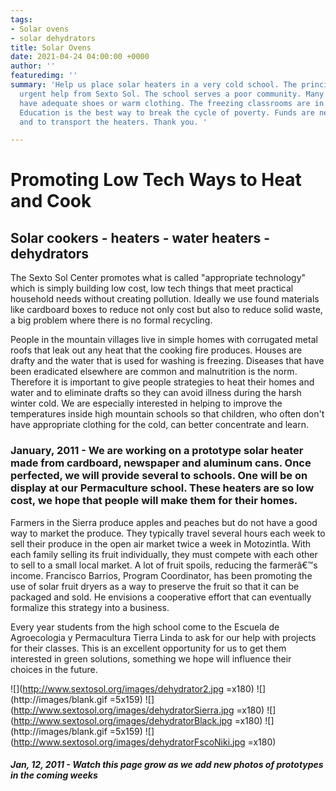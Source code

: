 ```yaml
---
tags:
- Solar ovens
- solar dehydrators
title: Solar Ovens
date: 2021-04-24 04:00:00 +0000
author: ''
featuredimg: ''
summary: 'Help us place solar heaters in a very cold school. The principal has requested
  urgent help from Sexto Sol. The school serves a poor community. Many children don''t
  have adequate shoes or warm clothing. The freezing classrooms are in disrepair.
  Education is the best way to break the cycle of poverty. Funds are needed for supplies
  and to transport the heaters. Thank you. '

---
```

# Promoting Low Tech Ways to Heat and Cook

## Solar cookers - heaters - water heaters - dehydrators

The Sexto Sol Center promotes what is called "appropriate technology" which is simply building low cost, low tech things that meet practical household needs without creating pollution. Ideally we use found materials like cardboard boxes to reduce not only cost but also to reduce solid waste, a big problem where there is no formal recycling.

People in the mountain villages live in simple homes with corrugated metal roofs that leak out any heat that the cooking fire produces. Houses are drafty and the water that is used for washing is freezing. Diseases that have been eradicated elsewhere are common and malnutrition is the norm. Therefore it is important to give people strategies to heat their homes and water and to eliminate drafts so they can avoid illness during the harsh winter cold. We are especially interested in helping to improve the temperatures inside high mountain schools so that children, who often don't have appropriate clothing for the cold, can better concentrate and learn.

### January, 2011 - We are working on a prototype solar heater made from cardboard, newspaper and aluminum cans. Once perfected, we will provide several to schools. One will be on display at our Permaculture school. These heaters are so low cost, we hope that people will make them for their homes.

Farmers in the Sierra produce apples and peaches but do not have a good way to market the produce. They typically travel several hours each week to sell their produce in the open air market twice a week in Motozintla. With each family selling its fruit individually, they must compete with each other to sell to a small local market. A lot of fruit spoils, reducing the farmerâ€™s income. Francisco Barrios, Program Coordinator, has been promoting the use of solar fruit dryers as a way to preserve the fruit so that it can be packaged and sold. He envisions a cooperative effort that can eventually formalize this strategy into a business.

Every year students from the high school come to the Escuela de Agroecologia y Permacultura Tierra Linda to ask for our help with projects for their classes. This is an excellent opportunity for us to get them interested in green solutions, something we hope will influence their choices in the future.

![](http://www.sextosol.org/images/dehydrator2.jpg =x180) ![](http://images/blank.gif =5x159) ![](http://www.sextosol.org/images/dehydratorSierra.jpg =x180) ![](http://www.sextosol.org/images/dehydratorBlack.jpg =x180) ![](http://images/blank.gif =5x159) ![](http://www.sextosol.org/images/dehydratorFscoNiki.jpg =x180)

##### Jan, 12, 2011 - Watch this page grow as we add new photos of prototypes in the coming weeks